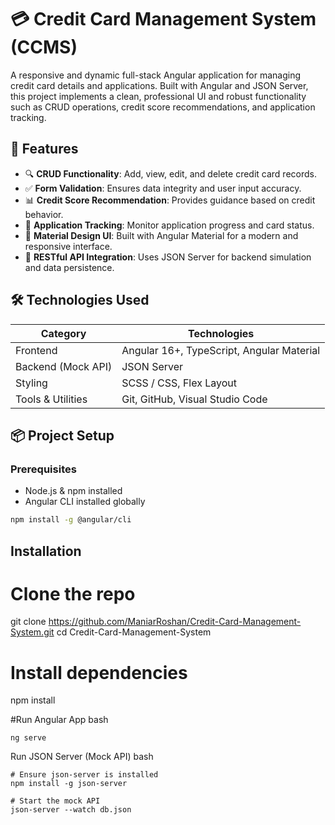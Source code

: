 # 💳 Credit Card Management System (CCMS)

A responsive and dynamic full-stack Angular application for managing credit card details and applications. Built with Angular and JSON Server, this project implements a clean, professional UI and robust functionality such as CRUD operations, credit score recommendations, and application tracking.

## 🔧 Features

- 🔍 **CRUD Functionality**: Add, view, edit, and delete credit card records.
- ✅ **Form Validation**: Ensures data integrity and user input accuracy.
- 📊 **Credit Score Recommendation**: Provides guidance based on credit behavior.
- 🔄 **Application Tracking**: Monitor application progress and card status.
- 🎨 **Material Design UI**: Built with Angular Material for a modern and responsive interface.
- 📁 **RESTful API Integration**: Uses JSON Server for backend simulation and data persistence.

## 🛠️ Technologies Used

| Category             | Technologies                                 |
|----------------------|----------------------------------------------|
| Frontend             | Angular 16+, TypeScript, Angular Material    |
| Backend (Mock API)   | JSON Server                                  |
| Styling              | SCSS / CSS, Flex Layout                      |
| Tools & Utilities    | Git, GitHub, Visual Studio Code              |


## 📦 Project Setup

### Prerequisites

- Node.js & npm installed
- Angular CLI installed globally

```bash
npm install -g @angular/cli
```

## Installation
# Clone the repo
git clone https://github.com/ManiarRoshan/Credit-Card-Management-System.git
cd Credit-Card-Management-System

# Install dependencies
npm install

#Run Angular App
bash
```
ng serve
```
Run JSON Server (Mock API)
bash
```
# Ensure json-server is installed
npm install -g json-server

# Start the mock API
json-server --watch db.json
```
